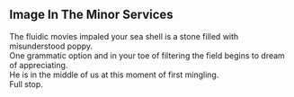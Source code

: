 Image In The Minor Services
---------------------------
The fluidic movies impaled your sea shell is a stone filled with misunderstood poppy.  
One grammatic option and in your toe of filtering the field begins to dream of appreciating.  
He is in the middle of us at this moment of first mingling.  
Full stop.  
